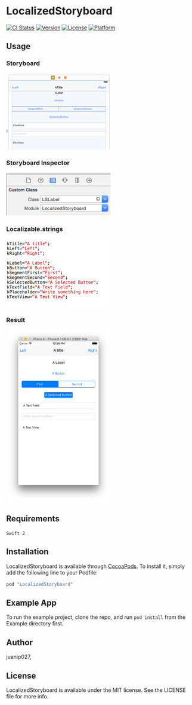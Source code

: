 # LocalizedStoryboard

[![CI Status](http://img.shields.io/travis/juanip027/LocalizedStoryboard.svg?style=flat)](https://travis-ci.org/juanip027/LocalizedStoryboard)
[![Version](https://img.shields.io/cocoapods/v/LocalizedStoryboard.svg?style=flat)](http://cocoapods.org/pods/LocalizedStoryboard)
[![License](https://img.shields.io/cocoapods/l/LocalizedStoryboard.svg?style=flat)](http://cocoapods.org/pods/LocalizedStoryboard)
[![Platform](https://img.shields.io/cocoapods/p/LocalizedStoryboard.svg?style=flat)](http://cocoapods.org/pods/LocalizedStoryboard)

## Usage

### Storyboard
<p>
<img src="https://raw.githubusercontent.com/juanip027/LocalizedStoryboard/master/img/storyboard.png" alt="lighten and darken color" width="280"/>
</p>

### Storyboard Inspector
<p>
<img src="https://raw.githubusercontent.com/juanip027/LocalizedStoryboard/master/img/inspector.png" alt="lighten and darken color" width="280"/>
</p>

### Localizable.strings
<p>
<img src="https://raw.githubusercontent.com/juanip027/LocalizedStoryboard/master/img/localized.png" alt="lighten and darken color" width="280"/>
</p>

### Result
<p> 
<img src="https://raw.githubusercontent.com/juanip027/LocalizedStoryboard/master/img/simulator.png" alt="lighten and darken color" width="280"/>
</p>

## Requirements
    Swift 2

## Installation

LocalizedStoryboard is available through [CocoaPods](http://cocoapods.org). To install
it, simply add the following line to your Podfile:

```ruby
pod "LocalizedStoryboard"
```

## Example App

To run the example project, clone the repo, and run `pod install` from the Example directory first.

## Author

juanip027, 

## License

LocalizedStoryboard is available under the MIT license. See the LICENSE file for more info.
